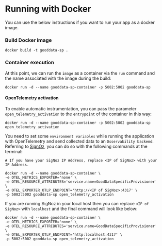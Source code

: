 # Running with Docker
You can use the below instructions if you want to run your app as a docker image.
### Build Docker image
```
docker build -t gooddata-sp .
```
### Container execution
At this point, we can run the `image` as a container via the `run` command and the name associated with the image during the build:
```
docker run -d --name gooddata-sp-container -p 5002:5002 gooddata-sp
```
#### OpenTelemetry activation
To enable automatic instrumentation, you can pass the parameter `open_telemetry_activation` to the `entrypoint` of the container in this way:
```
docker run -d --name gooddata-sp-container -p 5002:5002 gooddata-sp open_telemetry_activation
```

You need to set some `environment variables` while running the application with OpenTelemetry and send collected data to an `Osservability backend`. Referring to [SignOz](./opentelemetry.md), you can do so with the following commands at the terminal:
```
# If you have your SigNoz IP Address, replace <IP of SigNoz> with your IP Address.

docker run -d --name gooddata-sp-container \
-e OTEL_METRICS_EXPORTER='none' \
-e OTEL_RESOURCE_ATTRIBUTES='service.name=GoodDataSpecificProvisioner' \
-e OTEL_EXPORTER_OTLP_ENDPOINT='http://<IP of SigNoz>:4317' \
-p 5002:5002 gooddata-sp open_telemetry_activation
```
If you are running SigNoz in your local host then you can replace `<IP of SigNoz>` with `localhost` and the final command will look like below:
```
docker run -d --name gooddata-sp-container \
-e OTEL_METRICS_EXPORTER='none' \
-e OTEL_RESOURCE_ATTRIBUTES='service.name=GoodDataSpecificProvisioner' \
-e OTEL_EXPORTER_OTLP_ENDPOINT='http:localhost:4317' \
-p 5002:5002 gooddata-sp open_telemetry_activation
```
